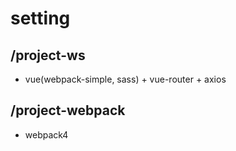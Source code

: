 # setting

## /project-ws

- vue(webpack-simple, sass) + vue-router + axios

## /project-webpack

- webpack4
